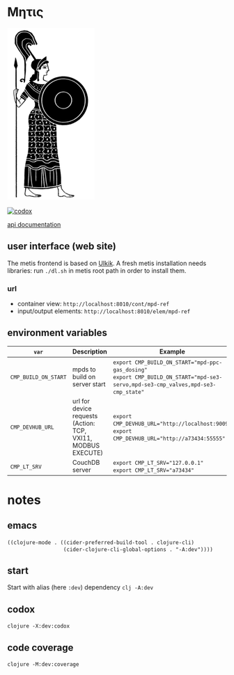 # Μητις

<img src="metis.png" alt="metis" id="logo">

[![codox](https://github.com/wactbprot/metis/actions/workflows/main.yml/badge.svg)](https://github.com/wactbprot/metis/actions/workflows/main.yml)

[api documentation](https://wactbprot.github.io/metis/)

## user interface (web site)

The metis frontend is based on [UIkik](https://getuikit.com/). A fresh
metis installation needs libraries: run `./dl.sh` in metis root path
in order to install them.

### url

* container view: `http://localhost:8010/cont/mpd-ref`
* input/output elements: `http://localhost:8010/elem/mpd-ref`


## environment variables

| `var`                	| Description                                                      	| Example                                                                                                              	|
|----------------------	|------------------------------------------------------------------	|----------------------------------------------------------------------------------------------------------------------	|
| `CMP_BUILD_ON_START` 	| mpds to build on server start                                    	| `export CMP_BUILD_ON_START="mpd-ppc-gas_dosing"`<br>`export CMP_BUILD_ON_START="mpd-se3-servo,mpd-se3-cmp_valves,mpd-se3-cmp_state"` 	|
| `CMP_DEVHUB_URL`     	| url for device requests <br>(Action: TCP, VXI11, MODBUS EXECUTE) 	| `export CMP_DEVHUB_URL="http://localhost:9009"`<br>`export CMP_DEVHUB_URL="http://a73434:55555"`                     	|
| `CMP_LT_SRV`         	| CouchDB server                                                   	| `export CMP_LT_SRV="127.0.0.1"`<br>`export CMP_LT_SRV="a73434"`                                                      	|

# notes

## emacs

```elisp
((clojure-mode . ((cider-preferred-build-tool . clojure-cli)
                  (cider-clojure-cli-global-options . "-A:dev"))))
```
## start

Start with alias (here `:dev`) dependency
`clj -A:dev`

## codox

```shell
clojure -X:dev:codox
```
## code coverage

```shell
clojure -M:dev:coverage
```
